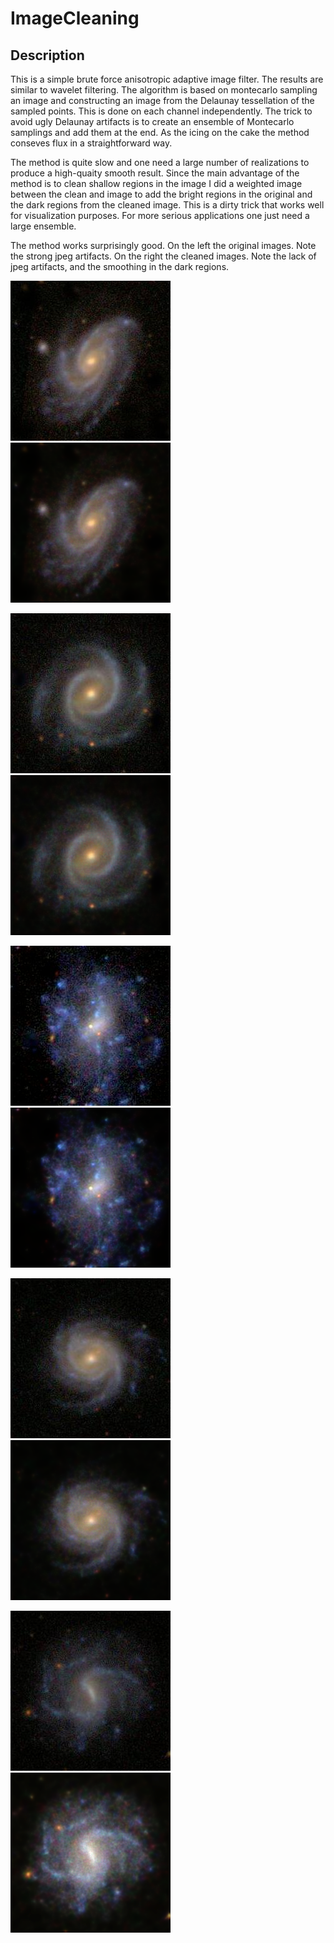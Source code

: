 # ImageCleaning

## Description

This is a simple brute force anisotropic adaptive image filter. The results are similar to wavelet filtering. The algorithm is based on montecarlo sampling an image and constructing an image from the Delaunay tessellation of the sampled points. This is done on each channel independently. The trick to avoid ugly Delaunay artifacts is to create an ensemble of Montecarlo samplings and add them at the end. As the icing on the cake the method conseves flux in a straightforward way.

The method is quite slow and one need a large number of realizations to produce a high-quaity smooth result. Since the main advantage of the method is to clean shallow regions in the image I did a weighted image between the clean and image to add the bright regions in the original and the dark regions from the cleaned image. This is a dirty trick that works well for visualization purposes. For more serious applications one just need a large ensemble.

The method works surprisingly good. On the left the original images. Note the strong jpeg artifacts. On the right the cleaned images. Note the lack of jpeg artifacts, and the smoothing in the dark regions.

![picture](Images/Gal_010.jpg) ![picture](Images/Gal_010.png)

![picture](Images/Gal_046.jpg) ![picture](Images/Gal_046.png)

![picture](Images/Gal_067.jpg) ![picture](Images/Gal_067.png)

![picture](Images/Gal_094.jpg) ![picture](Images/Gal_094.png)

![picture](Images/Gal_096.jpg) ![picture](Images/Gal_096.png)

